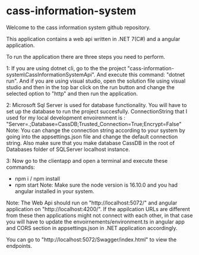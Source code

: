 # cass-information-system

Welcome to the cass information system github repository.

This application contains a web api written in .NET 7(C#) and a angular application. 

To run the application there are three steps you need to perform.

1: If you are using dotnet cli, go to the the project "cass-information-system\CassInformationSystemApi". And execute this command: "dotnet run". And if you are using visual studio, open the solution file using visual studio and then in the top bar click on the run button and change the selected option to "http" and then run the application.

2: Microsoft Sql Server is used for database functionality. You will have to set up the database to run the project succesfully. 
  ConnectionString that I used for my local development envoirenment is : "Server=.;Database=CassDB;Trusted_Connection=True;Encrypt=False"
  Note: You can change the connection string according to your system by going into the appsettings.json file and change the default connection string.
        Also make sure that you make database CassDB in the root of Databases folder of SQLServer localhost instance.

3: Now go to the clientapp and open a terminal and execute these commands:
   - npm i / npm install
   - npm start
   Note: Make sure the node version is 16.10.0 and you had angular installed in your system.
   
Note: The Web Api should run on "http://localhost:5072/" and angular application on "http://localhost:4200/". If the appilcation URLs are different from these then applications might not connect with each other, in that case you will have to update the envoirnements/environment.ts in angular app and CORS section in appsettings.json in .NET application accordingly.

You can go to "http://localhost:5072/Swagger/index.html" to view the endpoints.
